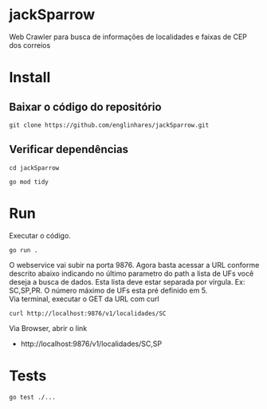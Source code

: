 # jackSparrow
Web Crawler para busca de informações de localidades e faixas de CEP dos correios

# Install
## Baixar o código do repositório
```
git clone https://github.com/englinhares/jackSparrow.git
```
## Verificar dependências
```
cd jackSparrow
```
```
go mod tidy
```

# Run
Executar o código.
```
go run .
```
O webservice vai subir na porta 9876. 
Agora basta acessar a URL conforme descrito abaixo indicando no último parametro do path a lista de UFs você deseja a busca de dados. Esta lista deve estar separada por vírgula. Ex: SC,SP,PR. O número máximo de UFs esta pré definido em 5.
<BR>
Via terminal, executar o GET da URL com curl
```
curl http://localhost:9876/v1/localidades/SC
```
Via Browser, abrir o link
* http://localhost:9876/v1/localidades/SC,SP
# Tests
```
go test ./...
```





